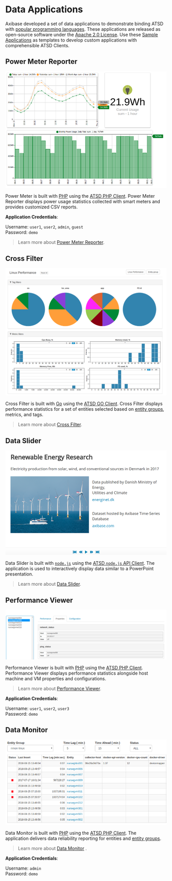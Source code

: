# Data Applications

Axibase developed a set of data applications to demonstrate binding ATSD with [popular programming languages](https://axibase.com/use-cases/chart-of-the-day/stack-exchange/). These applications are released as open-source software under the [Apache 2.0 License](https://www.apache.org/licenses/LICENSE-2.0). Use these [Sample Applications](https://apps.axibase.com/) as templates to develop custom applications with comprehensible ATSD Clients.

## Power Meter Reporter

![](../../images/power-meter-application.png)

Power Meter is built with [PHP](http://php.net/) using the [ATSD PHP Client](https://github.com/axibase/atsd-api-php/blob/master/README.md). Power Meter Reporter displays power usage statistics collected with smart meters and provides customized CSV reports.

**Application Credentials**:

Username: `user1`, `user2`, `admin`, `guest`<br>
Password: `demo`

> Learn more about [Power Meter Reporter](./power-meter-reporter.md).

## Cross Filter

![](../../images/cross-filter.png)

Cross Filter is built with [Go](https://golang.org/) using the [ATSD GO Client](https://github.com/axibase/atsd-api-go). Cross Filter displays performance statistics for a set of entities selected based on [entity groups](../../configuration/entity_groups.md), metrics, and tags.

> Learn more about [Cross Filter](./cross-filter.md).

## Data Slider

![](../../images/data-slider.png)

Data Slider is built with [`node.js`](https://nodejs.org/en/) using the [ATSD `node.js` API Client](https://github.com/axibase/atsd-api-nodejs/blob/master/README.md). The application is used to interactively display data similar to a PowerPoint presentation.

> Learn more about [Data Slider](https://axibase.com/products/axibase-time-series-database/data-applications/data-slider/).

## Performance Viewer

![](../../images/performance-viewer1.png)

Performance Viewer is built with [PHP](http://php.net/) using the [ATSD PHP Client](https://github.com/axibase/atsd-api-php/blob/master/README.md). Performance Viewer displays performance statistics alongside host machine and VM properties and configurations.

> Learn more about [Performance Viewer](https://axibase.com/products/axibase-time-series-database/data-applications/performance-viewer/).

**Application Credentials**:

Username: `user1`, `user2`, `user3`<br>
Password: `demo`

## Data Monitor

![](../../images/data-monitor.png)

Data Monitor is built with [PHP](http://php.net/) using the [ATSD PHP Client](https://github.com/axibase/atsd-api-php/blob/master/README.md). The application delivers data reliability reporting for entities and [entity groups](../../configuration/entity_groups.md).

> Learn more about [Data Monitor](https://axibase.com/products/axibase-time-series-database/data-applications/data-monitor/)
.

**Application Credentials**:

Username: `admin`<br>
Password: `demo`